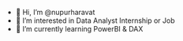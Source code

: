 - 👋 Hi, I’m @nupurharavat
- 👀 I’m interested in Data Analyst Internship or Job
- 🌱 I’m currently learning PowerBI & DAX

<!---
nupurharavat/nupurharavat is a ✨ special ✨ repository because its `README.md` (this file) appears on your GitHub profile.
You can click the Preview link to take a look at your changes.
--->
